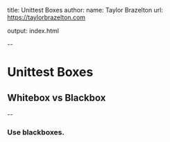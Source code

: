 title: Unittest Boxes
author:
    name: Taylor Brazelton
    url: https://taylorbrazelton.com

output: index.html

--

# Unittest Boxes
## Whitebox vs Blackbox

--

### Use blackboxes.
